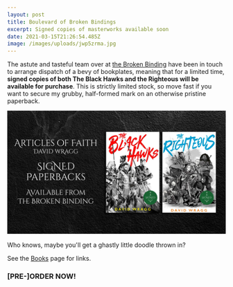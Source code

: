```yaml
---
layout: post
title: Boulevard of Broken Bindings
excerpt: Signed copies of masterworks available soon
date: 2021-03-15T21:26:54.485Z
image: /images/uploads/jwp5zrma.jpg
---
```

The astute and tasteful team over at [the Broken Binding](https://www.thebrokenbinding.co.uk/) have been in touch to arrange dispatch of a bevy of bookplates, meaning that for a limited time, **signed copies of both The Black Hawks and the Righteous will be available for purchase**. This is strictly limited stock, so move fast if you want to secure my grubby, half-formed mark on an otherwise pristine paperback.

<img alt="Get your hands on this pronto" src="/images/uploads/yu1wmgi5.jpg" tile="Order books, for fun and profit" class="image main" />

Who knows, maybe you'll get a ghastly little doodle thrown in?

See the [Books](/books) page for links.

### [PRE-]ORDER NOW!